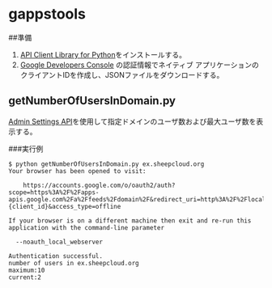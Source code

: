 # gappstools

##準備

1. [API Client Library for Python](https://developers.google.com/api-client-library/python/start/installation?hl=ja)をインストールする。
2. [Google Developers Console](console.developers.google.com)
の認証情報でネイティブ アプリケーションのクライアントIDを作成し、JSONファイルをダウンロードする。


## getNumberOfUsersInDomain.py

[Admin Settings API](https://developers.google.com/admin-sdk/admin-settings/)を使用して指定ドメインのユーザ数および最大ユーザ数を表示する。

###実行例
```
$ python getNumberOfUsersInDomain.py ex.sheepcloud.org
Your browser has been opened to visit:

    https://accounts.google.com/o/oauth2/auth?scope=https%3A%2F%2Fapps-apis.google.com%2Fa%2Ffeeds%2Fdomain%2F&redirect_uri=http%3A%2F%2Flocalhost%3A8080%2F&response_type=code&client_id={client_id}&access_type=offline

If your browser is on a different machine then exit and re-run this
application with the command-line parameter 

  --noauth_local_webserver

Authentication successful.
number of users in ex.sheepcloud.org
maximum:10
current:2
```
